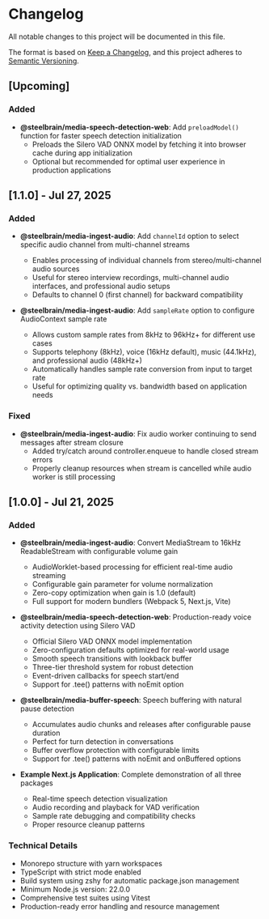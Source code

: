 # Changelog

All notable changes to this project will be documented in this file.

The format is based on [Keep a Changelog](https://keepachangelog.com/en/1.0.0/),
and this project adheres to [Semantic Versioning](https://semver.org/spec/v2.0.0.html).

## [Upcoming]

### Added

- **@steelbrain/media-speech-detection-web**: Add `preloadModel()` function for faster speech detection initialization
  - Preloads the Silero VAD ONNX model by fetching it into browser cache during app initialization
  - Optional but recommended for optimal user experience in production applications

## [1.1.0] - Jul 27, 2025

### Added

- **@steelbrain/media-ingest-audio**: Add `channelId` option to select specific audio channel from multi-channel streams
  - Enables processing of individual channels from stereo/multi-channel audio sources
  - Useful for stereo interview recordings, multi-channel audio interfaces, and professional audio setups
  - Defaults to channel 0 (first channel) for backward compatibility

- **@steelbrain/media-ingest-audio**: Add `sampleRate` option to configure AudioContext sample rate
  - Allows custom sample rates from 8kHz to 96kHz+ for different use cases
  - Supports telephony (8kHz), voice (16kHz default), music (44.1kHz), and professional audio (48kHz+)
  - Automatically handles sample rate conversion from input to target rate
  - Useful for optimizing quality vs. bandwidth based on application needs

### Fixed

- **@steelbrain/media-ingest-audio**: Fix audio worker continuing to send messages after stream closure
  - Added try/catch around controller.enqueue to handle closed stream errors
  - Properly cleanup resources when stream is cancelled while audio worker is still processing

## [1.0.0] - Jul 21, 2025

### Added

- **@steelbrain/media-ingest-audio**: Convert MediaStream to 16kHz ReadableStream with configurable volume gain
  - AudioWorklet-based processing for efficient real-time audio streaming
  - Configurable gain parameter for volume normalization
  - Zero-copy optimization when gain is 1.0 (default)
  - Full support for modern bundlers (Webpack 5, Next.js, Vite)

- **@steelbrain/media-speech-detection-web**: Production-ready voice activity detection using Silero VAD
  - Official Silero VAD ONNX model implementation
  - Zero-configuration defaults optimized for real-world usage
  - Smooth speech transitions with lookback buffer
  - Three-tier threshold system for robust detection
  - Event-driven callbacks for speech start/end
  - Support for .tee() patterns with noEmit option

- **@steelbrain/media-buffer-speech**: Speech buffering with natural pause detection
  - Accumulates audio chunks and releases after configurable pause duration
  - Perfect for turn detection in conversations
  - Buffer overflow protection with configurable limits
  - Support for .tee() patterns with noEmit and onBuffered options

- **Example Next.js Application**: Complete demonstration of all three packages
  - Real-time speech detection visualization
  - Audio recording and playback for VAD verification
  - Sample rate debugging and compatibility checks
  - Proper resource cleanup patterns

### Technical Details

- Monorepo structure with yarn workspaces
- TypeScript with strict mode enabled
- Build system using zshy for automatic package.json management
- Minimum Node.js version: 22.0.0
- Comprehensive test suites using Vitest
- Production-ready error handling and resource management
